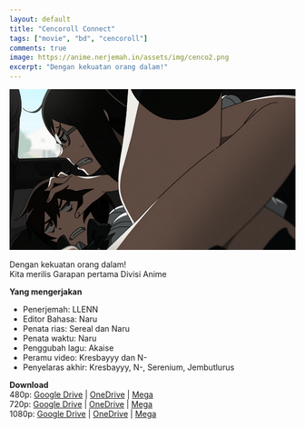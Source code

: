 ```yaml
---
layout: default
title: "Cencoroll Connect"
tags: ["movie", "bd", "cencoroll"]
comments: true
image: https://anime.nerjemah.in/assets/img/cenco2.png
excerpt: "Dengan kekuatan orang dalam!"
---
```


![Gei](assets/img/cenco2.png)

Dengan kekuatan orang dalam!<br>
Kita merilis Garapan pertama Divisi Anime

**Yang mengerjakan**
- Penerjemah: LLENN
- Editor Bahasa: Naru
- Penata rias: Sereal dan Naru
- Penata waktu: Naru
- Penggubah lagu: Akaise
- Peramu video: Kresbayyy dan N-
- Penyelaras akhir: Kresbayyy, N-, Serenium, Jembutlurus

**Download**<br>
480p: [Google Drive](http://bit.ly/34qXf0a) | [OneDrive](http://bit.ly/2NH6va2) | [Mega](http://bit.ly/32bD6tq)<br>
720p: [Google Drive](http://bit.ly/2PEJI0S) | [OneDrive](http://bit.ly/34AguVt) | [Mega](http://bit.ly/2WBJGZj)<br>
1080p: [Google Drive](https://www.odrive.com/s/15010d89-28de-4e43-9743-b655a1e46895-5dbe84b6) | [OneDrive](http://bit.ly/nssklCenco2) | [Mega](http://bit.ly/nssklCenco2MG)<br>

